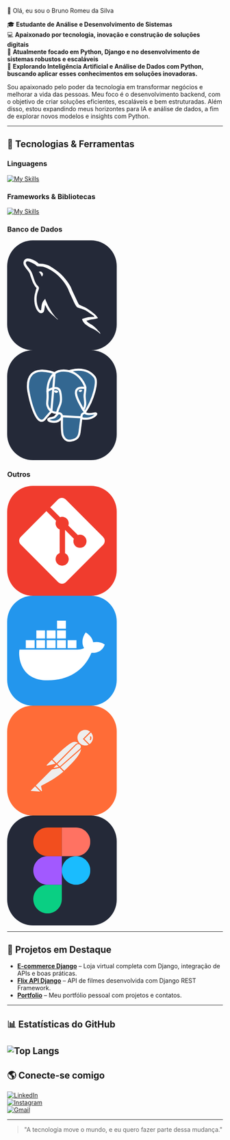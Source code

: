 👋 Olá, eu sou o Bruno Romeu da Silva

🎓 **Estudante de Análise e Desenvolvimento de Sistemas**  
💻 **Apaixonado por tecnologia, inovação e construção de soluções digitais**  
🚀 **Atualmente focado em Python, Django e no desenvolvimento de sistemas robustos e escaláveis**  
🤖 **Explorando Inteligência Artificial e Análise de Dados com Python, buscando aplicar esses conhecimentos em soluções inovadoras.**

Sou apaixonado pelo poder da tecnologia em transformar negócios e melhorar a vida das pessoas. Meu foco é o desenvolvimento backend, com o objetivo de criar soluções eficientes, escaláveis e bem estruturadas. Além disso, estou expandindo meus horizontes para IA e análise de dados, a fim de explorar novos modelos e insights com Python.

---

## 🔧 Tecnologias & Ferramentas

### Linguagens 
[![My Skills](https://skillicons.dev/icons?i=py,java,php,js)](https://skillicons.dev)

### Frameworks & Bibliotecas 
[![My Skills](https://skillicons.dev/icons?i=django,react,tailwind,bootstrap)](https://skillicons.dev)

### Banco de Dados 
<svg xmlns="http://www.w3.org/2000/svg" width="256" height="256" fill="none" viewBox="0 0 256 256"><rect width="256" height="256" fill="#242938" rx="60"/><g clip-path="url(#clip0_7_147)"><path fill="#fff" fill-rule="evenodd" d="M203.801 178.21C194.011 177.938 186.416 178.941 180.051 181.619C178.218 182.355 175.277 182.355 175.035 184.662C176.015 185.63 176.133 187.214 176.992 188.556C178.459 190.991 181.033 194.271 183.357 195.973L191.191 201.571C195.965 204.488 201.351 206.193 206.002 209.113C208.696 210.817 211.388 213.007 214.082 214.834C215.454 215.807 216.285 217.392 218 217.997V217.629C217.144 216.538 216.897 214.957 216.044 213.735L212.367 210.209C208.82 205.465 204.41 201.325 199.636 197.922C195.718 195.245 187.152 191.596 185.56 187.097L185.319 186.824C188.008 186.552 191.191 185.605 193.764 184.875C197.929 183.784 201.721 184.024 206.002 182.93L211.882 181.226V180.135C209.678 177.946 208.087 175.025 205.763 172.959C199.521 167.606 192.661 162.373 185.56 157.994C181.766 155.562 176.868 153.977 172.829 151.913C171.356 151.182 168.911 150.817 168.055 149.601C165.846 146.929 164.625 143.397 163.034 140.232L152.997 119.064C150.794 114.319 149.444 109.574 146.755 105.195C134.144 84.5124 120.431 71.9828 99.375 59.6932C94.8477 57.1382 89.4616 56.0393 83.7353 54.7032L74.5546 54.2124C72.5928 53.3616 70.6364 51.0493 68.9216 49.9531C61.9441 45.5739 43.9475 36.0847 38.8029 48.5897C35.4966 56.4974 43.7006 64.2824 46.4855 68.299C48.5708 71.0966 51.2597 74.2597 52.7332 77.4228C53.5563 79.4897 53.8307 81.682 54.6895 83.8717C56.6458 89.2243 58.4842 95.1878 61.0551 100.178C62.427 102.733 63.8675 105.413 65.5824 107.723C66.5619 109.086 68.2768 109.67 68.6417 111.859C66.9268 114.294 66.8089 117.94 65.8293 120.986C61.42 134.734 63.1349 151.766 69.377 161.888C71.3389 164.928 75.9622 171.622 82.2345 169.065C87.744 166.875 86.5148 159.941 88.1062 153.857C88.4766 152.399 88.2297 151.425 88.9623 150.449V150.722L93.9834 160.819C97.7781 166.78 104.391 172.986 109.897 177.125C112.833 179.315 115.16 183.089 118.831 184.425V184.057H118.59C117.854 182.966 116.751 182.475 115.772 181.624C113.569 179.435 111.121 176.757 109.406 174.325C104.267 167.513 99.7399 159.968 95.6983 152.183C93.7365 148.412 92.0216 144.275 90.4357 140.504C89.6949 139.043 89.6949 136.85 88.4739 136.125C86.6355 138.797 83.9466 141.115 82.5939 144.398C80.2672 149.628 80.0257 156.077 79.1697 162.769C78.6758 162.891 78.8953 162.769 78.6758 163.041C74.7631 162.071 73.4132 158.051 71.9453 154.648C68.274 146.01 67.6594 132.141 70.8422 122.164C71.6983 119.609 75.375 111.579 73.9071 109.146C73.1662 106.834 70.7242 105.498 69.3743 103.671C67.7829 101.359 66.0735 98.4409 64.9705 95.8859C62.0346 89.0689 60.5667 81.5293 57.3812 74.7151C55.9077 71.552 53.3396 68.2662 51.257 65.3486C48.9303 62.0628 46.3648 59.7505 44.5265 55.8593C43.9146 54.4959 43.0585 52.3309 44.0381 50.8693C44.2795 49.8959 44.7734 49.5059 45.7475 49.2878C47.3389 47.9244 51.8716 49.6532 53.463 50.3785C57.9903 52.2054 61.7849 53.907 65.5796 56.4592C67.2945 57.6754 69.1329 59.9877 71.3361 60.5985H73.9098C77.8279 61.4493 82.2317 60.8712 85.9002 61.9619C92.3893 64.0343 98.2637 67.0719 103.532 70.3604C119.567 80.4577 132.792 94.8143 141.725 111.971C143.193 114.769 143.805 117.324 145.155 120.244C147.729 126.208 150.912 132.289 153.477 138.132C156.051 143.85 158.498 149.694 162.17 154.438C164.008 156.993 171.35 158.329 174.654 159.668C177.104 160.759 180.896 161.741 183.105 163.077C187.264 165.632 191.427 168.552 195.342 171.35C197.298 172.806 203.423 175.849 203.787 178.276L203.801 178.21ZM78.9584 72.4873C77.267 72.4724 75.5809 72.6769 73.9427 73.0954V73.3681H74.1842C75.1637 75.315 76.8786 76.6538 78.1023 78.3581L80.9202 84.1989L81.1616 83.9262C82.8765 82.71 83.7353 80.7631 83.7353 77.8454C83 76.9947 82.8793 76.1412 82.2674 75.2904C81.5321 74.0743 79.9407 73.4635 78.9584 72.4928V72.4873Z" clip-rule="evenodd"/></g><defs><clipPath id="clip0_7_147"><rect width="180" height="180" fill="#fff" transform="translate(38 38)"/></clipPath></defs></svg> 
<svg xmlns="http://www.w3.org/2000/svg" width="256" height="256" fill="none" viewBox="0 0 256 256"><rect width="256" height="256" fill="#242938" rx="60"/><path fill="#336791" d="M203.48 148.688C183.16 152.878 181.684 145.995 181.684 145.995C203.15 114.143 212.129 73.7134 204.38 63.8204C183.259 36.8204 146.689 49.5962 146.077 49.9266L145.88 49.9618C141.414 49.0656 136.873 48.5924 132.317 48.5485C123.12 48.4079 116.145 50.9602 110.844 54.9751C110.844 54.9751 45.6078 28.1016 48.6453 88.7743C49.2922 101.684 67.1375 186.509 88.4422 160.845C96.2891 151.409 103.812 143.484 103.812 143.484C107.539 145.966 112.018 147.232 116.708 146.775L117.073 146.466C116.966 147.681 117.016 148.905 117.221 150.108C111.737 156.239 113.354 157.315 102.385 159.572C91.2898 161.857 97.8148 165.928 102.062 166.997C107.223 168.291 119.162 170.119 127.234 158.827L126.91 160.113C129.062 161.836 130.566 171.314 130.313 179.906C130.06 188.499 129.891 194.391 131.579 199.003C133.266 203.616 134.954 213.98 149.368 210.956C161.413 208.376 167.649 201.675 168.528 190.524C169.147 182.592 170.539 183.759 170.638 176.672L171.763 173.311C173.049 162.553 171.973 159.087 179.391 160.704L181.198 160.866C186.662 161.112 193.813 159.987 198.003 158.039C207.038 153.849 212.396 146.845 203.487 148.688H203.48Z"/><path stroke="#fff" stroke-linecap="round" stroke-linejoin="round" stroke-width="5.034" d="M146.07 48.5961C143.82 49.2993 182.38 34.4985 204.303 62.504C212.038 72.3969 203.073 112.827 181.606 144.678M128.098 153.784C127.536 173.795 128.239 193.946 130.194 198.784C132.148 203.621 136.346 213.198 150.767 210.118C162.812 207.538 167.199 202.538 169.098 191.506L173.548 156.231L128.098 153.784ZM110.816 53.4688C110.816 53.4688 45.5375 26.7782 48.575 87.4508C49.2219 100.36 67.0672 185.185 88.3719 159.521C96.1484 150.148 103.18 142.815 103.18 142.815L110.816 53.4688Z"/><path stroke="#fff" stroke-linecap="round" stroke-linejoin="bevel" stroke-width="5.034" d="M181.613 144.664C181.613 144.664 183.02 151.555 203.41 147.35C212.319 145.508 206.954 152.511 197.926 156.702C190.515 160.147 173.893 161.026 173.619 156.28C172.916 144.01 182.366 147.737 181.684 144.664C181.065 141.894 176.832 139.18 174.048 132.402C171.608 126.495 140.579 81.1438 182.654 87.8727C184.201 87.5563 171.685 47.7946 132.31 47.2181C92.9352 46.6415 94.1797 95.6282 94.1797 95.6282"/><path stroke="#fff" stroke-linejoin="round" stroke-width="5.034" d="M117.08 148.869C111.596 155 113.213 156.076 102.245 158.333C91.1492 160.618 97.6742 164.689 101.921 165.758C107.082 167.052 119.021 168.88 127.093 157.58C129.554 154.135 127.079 148.651 123.704 147.259C122.073 146.584 119.893 145.74 117.095 148.876L117.08 148.869Z"/><path stroke="#fff" stroke-linecap="round" stroke-linejoin="round" stroke-width="5.034" d="M116.722 148.763C116.159 145.156 117.903 140.874 119.766 135.854C122.565 128.331 129.02 120.807 123.859 96.9219C120.013 79.1329 94.1867 93.2165 94.1867 95.6282C94.1867 98.0399 95.3539 107.863 93.7648 119.288C91.6766 134.209 103.257 146.823 116.588 145.536"/><path fill="#fff" stroke="#fff" stroke-width="1.68" d="M110.577 95.2695C110.457 96.0922 112.088 98.293 114.205 98.5883C116.321 98.8836 118.128 97.168 118.248 96.3383C118.367 95.5086 116.736 94.6086 114.62 94.3133C112.503 94.018 110.682 94.4539 110.577 95.2695V95.2695Z"/><path fill="#fff" stroke="#fff" stroke-width=".837" d="M175.011 93.5891C175.123 94.4118 173.499 96.6125 171.383 96.9079C169.266 97.2032 167.445 95.4875 167.34 94.6579C167.234 93.8282 168.852 92.9282 170.968 92.6329C173.084 92.3375 174.905 92.7735 175.011 93.5891Z"/><path stroke="#fff" stroke-linecap="round" stroke-linejoin="round" stroke-width="5.034" d="M182.577 87.8867C182.928 94.3555 181.184 98.75 180.959 105.634C180.636 115.632 185.727 127.079 178.055 138.54"/></svg> 

### Outros 
<svg xmlns="http://www.w3.org/2000/svg" width="256" height="256" fill="none" viewBox="0 0 256 256"><rect width="256" height="256" fill="#F03C2E" rx="60"/><g clip-path="url(#clip0_7_283)"><path fill="#fff" d="M224.225 119.094L136.906 31.775C135.711 30.5787 134.291 29.6298 132.729 28.9824C131.166 28.3349 129.491 28.0017 127.8 28.0017C126.109 28.0017 124.434 28.3349 122.871 28.9824C121.309 29.6298 119.889 30.5787 118.694 31.775L100.569 49.9L123.569 72.9C128.919 71.025 135.044 72.3062 139.306 76.5687C141.335 78.6014 142.752 81.1638 143.394 83.9632C144.036 86.7626 143.878 89.6862 142.937 92.4L165.106 114.569C170.469 112.719 176.656 113.912 180.937 118.206C182.361 119.63 183.49 121.32 184.26 123.18C185.03 125.04 185.426 127.033 185.426 129.046C185.425 131.059 185.029 133.052 184.258 134.912C183.487 136.771 182.358 138.461 180.934 139.884C179.511 141.308 177.821 142.436 175.961 143.206C174.101 143.977 172.108 144.373 170.095 144.372C168.082 144.372 166.088 143.975 164.229 143.205C162.369 142.434 160.679 141.305 159.256 139.881C154.756 135.381 153.644 128.756 155.919 123.212L135.244 102.537V156.944C136.745 157.686 138.116 158.666 139.306 159.844C140.729 161.267 141.858 162.956 142.629 164.816C143.399 166.675 143.795 168.668 143.795 170.681C143.795 172.694 143.399 174.687 142.629 176.546C141.858 178.406 140.729 180.096 139.306 181.519C137.883 182.942 136.193 184.071 134.334 184.841C132.474 185.611 130.481 186.008 128.469 186.008C126.456 186.008 124.463 185.611 122.604 184.841C120.744 184.071 119.054 182.942 117.631 181.519C116.206 180.096 115.076 178.407 114.305 176.548C113.533 174.688 113.136 172.694 113.136 170.681C113.136 168.668 113.533 166.675 114.305 164.815C115.076 162.955 116.206 161.266 117.631 159.844C119.112 158.369 120.756 157.25 122.65 156.5V101.587C120.825 100.837 119.112 99.7312 117.631 98.2437C115.479 96.0943 114.016 93.3526 113.428 90.3684C112.841 87.3841 113.155 84.2924 114.331 81.4875L91.6437 58.8125L31.7687 118.625C30.5716 119.821 29.6219 121.241 28.9739 122.804C28.3259 124.367 27.9924 126.042 27.9924 127.734C27.9924 129.426 28.3259 131.102 28.9739 132.665C29.6219 134.228 30.5716 135.648 31.7687 136.844L119.094 224.156C120.289 225.352 121.709 226.301 123.271 226.949C124.834 227.596 126.509 227.929 128.2 227.929C129.891 227.929 131.566 227.596 133.129 226.949C134.691 226.301 136.111 225.352 137.306 224.156L224.225 137.375C225.422 136.179 226.372 134.759 227.02 133.196C227.668 131.633 228.001 129.958 228.001 128.266C228.001 126.574 227.668 124.898 227.02 123.335C226.372 121.772 225.422 120.352 224.225 119.156"/></g><defs><clipPath id="clip0_7_283"><rect width="200" height="200" fill="#fff" transform="translate(28 28)"/></clipPath></defs></svg> 
<svg xmlns="http://www.w3.org/2000/svg" width="256" height="256" fill="none" viewBox="0 0 256 256"><rect width="256" height="256" fill="#2396ED" rx="60"/><path fill="#fff" d="M141.187 122.123H161.904V103.379H141.187V122.123ZM116.525 122.123H137.241V103.379H116.525V122.123ZM92.3554 122.123H113.072V103.379H92.3554V122.123ZM68.1859 122.123H88.4093V103.379H68.1859V122.123ZM43.5233 122.123H64.2399V103.379H43.5233V122.123ZM68.1859 99.4333H88.4093V80.6896H68.1859V99.4333ZM92.3554 99.4333H113.072V80.6896H92.3554V99.4333ZM116.525 99.4333H137.241V80.6896H116.525V99.4333ZM116.525 76.7436H137.241V58H116.525V76.7436ZM228 113.738C228 113.738 219.121 105.352 200.871 108.312C198.898 94.0075 183.607 85.6222 183.607 85.6222C183.607 85.6222 169.303 102.886 179.661 122.123C176.702 123.603 171.769 125.576 164.37 125.576H28.7257C26.2594 134.948 26.2594 197.097 94.3284 197.097C143.16 197.097 179.661 174.408 196.925 132.974C222.574 134.948 228 113.738 228 113.738Z"/></svg>
<svg width="256" height="256" viewBox="0 0 256 256" fill="none" xmlns="http://www.w3.org/2000/svg">
<rect width="256" height="256" rx="60" fill="#FF6C37"/>
<path d="M169.061 88.6123L118.521 139.153L104.268 124.901C153.971 75.1986 158.882 79.5101 169.061 88.6123Z" fill="#EEEEEE"/>
<path d="M118.521 140.35C118.161 140.35 117.922 140.231 117.682 139.991L103.31 125.739C102.831 125.26 102.831 124.542 103.31 124.063C153.851 73.5211 159.12 78.3118 169.78 87.8932C170.02 88.1328 170.139 88.3724 170.139 88.7317C170.139 89.0911 170.02 89.3306 169.78 89.5694L119.239 139.991C119.12 140.231 118.76 140.35 118.521 140.35ZM105.945 124.901L118.521 137.476L167.265 88.7317C158.403 80.8266 152.414 78.4316 105.945 124.901Z" fill="#FF6C37"/>
<path d="M133.012 153.645L119.239 139.872L169.78 89.3315C183.314 102.984 163.073 125.141 133.012 153.645Z" fill="#EEEEEE"/>
<path d="M133.012 154.843C132.652 154.843 132.414 154.723 132.174 154.483L118.401 140.71C118.161 140.471 118.161 140.231 118.161 139.872C118.161 139.512 118.281 139.273 118.521 139.033L169.061 88.4927C169.54 88.0135 170.259 88.0135 170.738 88.4927C173.852 91.3668 175.529 95.4387 175.409 99.6305C175.17 112.924 160.079 129.811 133.97 154.483C133.611 154.723 133.251 154.843 133.012 154.843ZM120.916 139.872C128.58 147.656 131.815 150.771 133.012 151.968C153.133 132.806 172.654 113.164 172.774 99.6305C172.894 96.5168 171.697 93.4031 169.66 91.0074L120.916 139.872Z" fill="#FF6C37"/>
<path d="M104.508 125.26L114.688 135.44C114.927 135.68 114.927 135.919 114.688 136.159C114.568 136.279 114.568 136.279 114.449 136.279L93.3693 140.83C92.292 140.95 91.3337 140.231 91.0942 139.153C90.9744 138.554 91.214 137.956 91.5733 137.596L103.789 125.38C104.029 125.14 104.388 125.02 104.508 125.26Z" fill="#EEEEEE"/>
<path d="M93.01 142.028C91.214 142.028 89.8963 140.59 89.8963 138.793C89.8963 137.956 90.2557 137.117 90.8546 136.518L103.07 124.302C103.789 123.703 104.748 123.703 105.466 124.302L115.646 134.482C116.364 135.081 116.364 136.159 115.646 136.877C115.406 137.117 115.167 137.237 114.807 137.357L93.7287 141.908C93.4891 141.908 93.2495 142.028 93.01 142.028ZM104.149 126.577L92.4118 138.314C92.1723 138.554 92.0525 138.913 92.292 139.272C92.4118 139.632 92.7704 139.752 93.1298 139.632L112.891 135.32L104.149 126.577Z" fill="#FF6C37"/>
<path d="M195.769 60.5877C188.104 53.1625 175.768 53.4021 168.342 61.1867C160.917 68.9712 161.157 81.1871 168.941 88.6131C175.289 94.7207 184.871 95.7988 192.416 91.2476L178.762 77.5943L195.769 60.5877Z" fill="#EEEEEE"/>
<path d="M182.355 95.1996C170.978 95.1996 161.756 85.9776 161.756 74.6002C161.756 63.222 170.978 54 182.355 54C187.625 54 192.775 56.0364 196.607 59.749C196.847 59.9886 196.967 60.2281 196.967 60.5875C196.967 60.9469 196.847 61.1864 196.607 61.426L180.439 77.5941L193.134 90.2891C193.614 90.7683 193.614 91.487 193.134 91.9661C193.015 92.0859 193.015 92.0859 192.895 92.2057C189.781 94.1215 186.068 95.1996 182.355 95.1996ZM182.355 56.5155C172.295 56.5155 164.151 64.6595 164.271 74.72C164.271 84.7805 172.414 92.9244 182.475 92.8047C185.23 92.8047 187.984 92.2057 190.499 90.888L177.924 78.4326C177.684 78.193 177.565 77.9534 177.565 77.5941C177.565 77.2347 177.684 76.9951 177.924 76.7556L193.973 60.7073C190.739 57.953 186.667 56.5155 182.355 56.5155Z" fill="#FF6C37"/>
<path d="M196.128 60.9471L195.889 60.7075L178.762 77.5943L192.296 91.1279C193.614 90.2894 194.93 89.3319 196.009 88.2538C203.673 80.708 203.673 68.4921 196.128 60.9471Z" fill="#EEEEEE"/>
<path d="M192.416 92.4448C192.056 92.4448 191.817 92.325 191.577 92.0855L177.924 78.4321C177.684 78.1925 177.565 77.953 177.565 77.5936C177.565 77.2342 177.684 76.9947 177.924 76.7551L194.93 59.7485C195.41 59.2694 196.128 59.2694 196.607 59.7485L196.967 59.9881C204.991 68.0122 204.991 80.9469 197.087 89.0916C195.889 90.2887 194.571 91.3667 193.134 92.2053C192.775 92.325 192.536 92.4448 192.416 92.4448ZM180.439 77.5936L192.536 89.6897C193.494 89.0916 194.452 88.2531 195.17 87.5344C201.997 80.7073 202.356 69.5695 195.769 62.3838L180.439 77.5936Z" fill="#FF6C37"/>
<path d="M171.098 90.7674C168.223 87.8933 163.552 87.8933 160.678 90.7674L115.526 135.919L123.072 143.464L170.858 101.547C173.972 98.9113 174.211 94.2404 171.577 91.1267C171.337 91.007 171.217 90.8872 171.098 90.7674Z" fill="#EEEEEE"/>
<path d="M122.952 144.662C122.593 144.662 122.353 144.542 122.113 144.303L114.568 136.758C114.089 136.279 114.089 135.56 114.568 135.081L159.719 89.929C163.073 86.5758 168.462 86.5758 171.816 89.929C175.17 93.283 175.17 98.6719 171.816 102.026C171.697 102.146 171.577 102.265 171.457 102.385L123.67 144.303C123.551 144.542 123.311 144.662 122.952 144.662ZM117.203 135.919L123.072 141.788L170.02 100.588C172.654 98.4323 172.894 94.4801 170.738 91.8456C168.582 89.2111 164.63 88.9715 161.995 91.1269C161.876 91.2467 161.756 91.3664 161.516 91.4862L117.203 135.919Z" fill="#FF6C37"/>
<path d="M80.9139 187.3C80.4347 187.539 80.1951 188.018 80.3149 188.497L82.3513 197.121C82.8305 198.318 82.1117 199.756 80.7941 200.115C79.8358 200.474 78.7585 200.115 78.1596 199.397L64.9854 186.342L107.981 143.346L122.832 143.585L132.892 153.646C130.497 155.682 116.005 169.694 80.9139 187.3Z" fill="#EEEEEE"/>
<path d="M79.9556 201.311C78.9981 201.311 78.0398 200.952 77.4408 200.234L64.3864 187.179C64.1469 186.94 64.0271 186.7 64.0271 186.341C64.0271 185.982 64.1469 185.742 64.3864 185.502L107.382 142.507C107.622 142.267 107.981 142.147 108.221 142.147L123.072 142.387C123.431 142.387 123.67 142.507 123.909 142.746L133.97 152.806C134.21 153.046 134.329 153.405 134.329 153.764C134.329 154.124 134.21 154.363 133.85 154.603L133.012 155.322C120.317 166.459 103.07 177.598 81.6326 188.257L83.669 196.76C84.0275 198.317 83.3096 199.994 81.8722 200.832C81.1534 201.191 80.5545 201.311 79.9556 201.311ZM66.7814 186.341L79.1178 198.557C79.4764 199.156 80.1951 199.395 80.7941 199.036C81.393 198.677 81.6326 197.958 81.2732 197.359L79.2376 188.736C78.9981 187.658 79.4764 186.7 80.4347 186.221C101.633 175.562 118.76 164.544 131.335 153.645L122.473 144.782L108.7 144.542L66.7814 186.341Z" fill="#FF6C37"/>
<path d="M54.8051 196.641L65.1052 186.341L80.4347 201.671L56.0029 199.995C54.9249 199.875 54.2061 198.917 54.3259 197.838C54.3259 197.359 54.4457 196.88 54.8051 196.641Z" fill="#EEEEEE"/>
<path d="M80.4347 202.749L55.8831 201.072C54.0863 200.952 52.8884 199.396 53.0082 197.599C53.128 196.88 53.3676 196.162 53.9665 195.683L64.2666 185.383C64.7458 184.904 65.4645 184.904 65.9429 185.383L81.2732 200.713C81.6326 201.072 81.7524 201.551 81.5128 202.031C81.2732 202.51 80.9139 202.749 80.4347 202.749ZM65.1051 188.018L55.6435 197.479C55.2842 197.719 55.2842 198.318 55.6435 198.557C55.7633 198.677 55.8831 198.797 56.1227 198.797L77.321 200.234L65.1051 188.018Z" fill="#FF6C37"/>
<path d="M103.789 148.855C103.07 148.855 102.591 148.256 102.591 147.657C102.591 147.298 102.711 147.059 102.951 146.819L114.568 135.202C115.047 134.722 115.766 134.722 116.245 135.202L123.79 142.747C124.149 143.106 124.269 143.465 124.149 143.945C124.029 144.304 123.67 144.663 123.192 144.783L104.029 148.855C103.909 148.855 103.789 148.855 103.789 148.855ZM115.406 137.717L107.502 145.622L120.436 142.866L115.406 137.717Z" fill="#FF6C37"/>
<path d="M122.832 143.584L109.658 146.459C108.7 146.699 107.741 146.1 107.502 145.142C107.382 144.543 107.502 143.944 107.981 143.465L115.286 136.159L122.832 143.584Z" fill="#EEEEEE"/>
<path d="M109.418 147.657C107.741 147.657 106.424 146.34 106.424 144.663C106.424 143.825 106.783 143.106 107.262 142.508L114.568 135.202C115.047 134.722 115.766 134.722 116.245 135.202L123.79 142.747C124.149 143.106 124.269 143.465 124.149 143.945C124.029 144.304 123.67 144.663 123.192 144.783L110.017 147.657C109.778 147.657 109.538 147.657 109.418 147.657ZM115.406 137.717L108.939 144.184C108.7 144.424 108.7 144.663 108.819 144.903C108.939 145.142 109.179 145.262 109.538 145.262L120.556 142.866L115.406 137.717Z" fill="#FF6C37"/>
<path d="M196.248 72.4434C196.009 71.7254 195.17 71.3661 194.451 71.6057C193.733 71.8444 193.374 72.6829 193.614 73.4017C193.614 73.5215 193.733 73.6412 193.733 73.761C194.451 75.1985 194.213 76.9945 193.254 78.3121C192.775 78.9111 192.895 79.7496 193.374 80.2287C193.973 80.7071 194.811 80.5881 195.29 79.9892C197.087 77.7132 197.446 74.8391 196.248 72.4434Z" fill="#FF6C37"/>
</svg>
<svg xmlns="http://www.w3.org/2000/svg" width="256" height="256" fill="none" viewBox="0 0 256 256"><rect width="256" height="256" fill="#242938" rx="60"/><g clip-path="url(#clip0_4_180)"><path fill="#0ACF83" d="M94.3467 228C112.747 228 127.68 213.067 127.68 194.667V161.333H94.3467C75.9467 161.333 61.0133 176.267 61.0133 194.667C61.0133 213.067 75.9467 228 94.3467 228Z"/><path fill="#A259FF" d="M61.0133 128C61.0133 109.6 75.9467 94.6667 94.3467 94.6667H127.68V161.333H94.3467C75.9467 161.333 61.0133 146.4 61.0133 128Z"/><path fill="#F24E1E" d="M61.0133 61.3333C61.0133 42.9333 75.9467 28 94.3467 28H127.68V94.6667H94.3467C75.9467 94.6667 61.0133 79.7333 61.0133 61.3333Z"/><path fill="#FF7262" d="M127.68 28H161.013C179.413 28 194.347 42.9333 194.347 61.3333C194.347 79.7333 179.413 94.6667 161.013 94.6667H127.68V28Z"/><path fill="#1ABCFE" d="M194.347 128C194.347 146.4 179.413 161.333 161.013 161.333C142.613 161.333 127.68 146.4 127.68 128C127.68 109.6 142.613 94.6667 161.013 94.6667C179.413 94.6667 194.347 109.6 194.347 128Z"/></g><defs><clipPath id="clip0_4_180"><rect width="133.36" height="200" fill="#fff" transform="translate(61 28)"/></clipPath></defs></svg>

---

## 📌 Projetos em Destaque
- [**E-commerce Django**](https://github.com/bruno-romeu/ecommerce-Django) – Loja virtual completa com Django, integração de APIs e boas práticas.  
- [**Flix API Django**](https://github.com/bruno-romeu/flix-API-Django) – API de filmes desenvolvida com Django REST Framework.  
- [**Portfolio**](https://github.com/bruno-romeu/portfolio) – Meu portfólio pessoal com projetos e contatos.  

---

## 📊 Estatísticas do GitHub
![Top Langs](https://github-readme-stats.vercel.app/api/top-langs/?username=bruno-romeu&layout=compact&theme=dark)
---

## 🌎 Conecte-se comigo
[![LinkedIn](https://img.shields.io/badge/LinkedIn-0077B5?style=for-the-badge&logo=linkedin&logoColor=white)](https://www.linkedin.com/in/bruno-romeu-silva)  
[![Instagram](https://img.shields.io/badge/Instagram-E4405F?style=for-the-badge&logo=instagram&logoColor=white)](https://www.instagram.com/_______bruno/)  
[![Gmail](https://img.shields.io/badge/Gmail-D14836?style=for-the-badge&logo=gmail&logoColor=white)](mailto:bruno.rsilva2004@gmail.com)

---

> "A tecnologia move o mundo, e eu quero fazer parte dessa mudança."  
